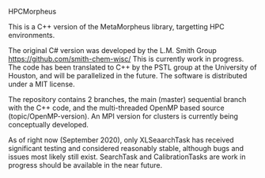 HPCMorpheus

This is a C++ version of the MetaMorpheus library, targetting HPC environments. 

The original C# version was developed by the L.M. Smith Group https://github.com/smith-chem-wisc/
This is currently work in progress. The code has been translated to C++ by the PSTL group at the University of Houston, 
and will be parallelized in the future. The software is distributed under a MIT license.

The repository contains 2 branches, the main (master) sequential branch with the C++ code, and the multi-threaded OpenMP based source (topic/OpenMP-version). 
An MPI version for clusters is currently being conceptually developed.

As of right now (September 2020), only XLSeaarchTask has received significant testing and considered reasonably stable, although bugs and issues most likely still exist. 
SearchTask and CalibrationTasks are work in progress should be available in the near future.

